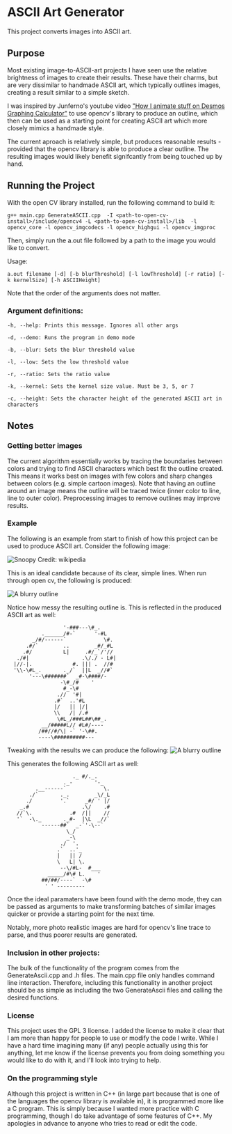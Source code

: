 # ASCII Art Generator
This project converts images into ASCII art.

## Purpose
Most existing image-to-ASCII-art projects I have seen use the relative brightness of images to create their results. These have their charms, but are very dissimilar to handmade ASCII art, which typically outlines images, creating a result similar to a simple sketch. 

I was inspired by Junferno's youtube video ["How I animate stuff on Desmos Graphing Calculator"](https://www.youtube.com/watch?v=BQvBq3K50u8) to use opencv's library to produce an outline, which then can be used as a starting point for creating ASCII art which more closely mimics a handmade style. 

The current aproach is relatively simple, but produces reasonable results - provided that the opencv library is able to produce a clear outline. The resulting images would likely benefit signifcantly from being touched up by hand. 

## Running the Project
With the open CV library installed, run the following command to build it: 

`g++ main.cpp GenerateASCII.cpp  -I <path-to-open-cv-install>/include/opencv4 -L <path-to-open-cv-install>/lib  -l opencv_core -l opencv_imgcodecs -l opencv_highgui -l opencv_imgproc`

Then, simply run the a.out file followed by a path to the image you would like to convert. 

Usage:

 `a.out filename [-d] [-b blurThreshold] [-l lowThreshold] [-r ratio] [-k kernelSize] [-h ASCIIHeight]`

Note that the order of the arguments does not matter. 

### Argument definitions: 

`-h, --help: Prints this message. Ignores all other args`

`-d, --demo: Runs the program in demo mode`

`-b, --blur: Sets the blur threshold value`

`-l, --low: Sets the low threshold value`

`-r, --ratio: Sets the ratio value`

`-k, --kernel: Sets the kernel size value. Must be 3, 5, or 7`

`-c, --height: Sets the character height of the generated ASCII art in characters`

## Notes
### Getting better images
The current algorithm essentially works by tracing the boundaries between colors and trying to find ASCII characters which best fit the outline created. This means it works best on images with few colors and sharp changes between colors (e.g. simple cartoon images). Note that having an outline around an image means the outline will be traced twice (inner color to line, line to outer color). Preprocessing images to remove outlines may improve results. 

### Example
The following is an example from start to finish of how this project can be used to produce ASCII art. Consider the following image:

![Snoopy](https://en.wikipedia.org/wiki/File:Snoopy_Peanuts.png)
Credit: wikipedia

This is an ideal candidate because of its clear, simple lines. When run through open cv, the following is produced: 

![A blurry outline](images/snoopy_linesRough.PNG)

Notice how messy the resulting outline is. This is reflected in the produced ASCII art as well:

                      '-###---\#_.        
               .______/#-`      '-#L      
            _/#/------`            \#.    
          .#/`        ..        _#/_#L    
         .#/          L|     .#/_`/'//    
       ./#|                 .\/./ - L#|   
      |//-|.             #. ||| .  //#    
      '\\-\#L_.       ._/`  ||L  _//#`    
           '---\#######`  _#-\####/-      
                     -\#_/#    '          
                      #_-\#               
                    .//  '#|              
                   .#`  ..'#L             
                   |/   || |/|            
                   \\   /| /.#            
                    \#L_/###L##\##_.      
               __/#####L// #L#/----       
              /##//#/\| -` '-\##.         
              ----\##########---          

Tweaking with the results we can produce the following:
![A blurry outline](images/snoopy_linesClean.PNG)

This generates the following ASCII art as well: 
                                          
                         ._ #/._.         
                      ._-       '-_       
             .__------`            \.     
           ./`       ._.        _\/_L     
          ./         '.`     _#/ ' |/     
        _.#                 .\/    .#     
       //`\.            .#  /||    //     
       '`  -\._       ._#-  |\L  _//`     
               ------##`  _-`'-\--`       
                       \_/                
                       _-\                
                     ./  '.               
                    .`  ..'_              
                    |   || /              
                    \   L| \.             
                     --\/#L-  #___        
                 _____/#\# L.    '        
               ##/##/----`  -\#           
                ' ' ---------             
                                          

Once the ideal paramaters have been found with the demo mode, they can be passed as arguments to make transforming batches of similar images quicker or provide a starting point for the next time. 


Notably, more photo realistic images are hard for opencv's line trace to parse, and thus poorer results are generated. 

### Inclusion in other projects:
The bulk of the functionality of the program comes from the GenerateAscii.cpp and .h files. The main.cpp file only handles command line interaction. Therefore, including this functionality in another project should be as simple as including the two GenerateAscii files and calling the desired functions. 

### License
This project uses the GPL 3 license. I added the license to make it clear that I am more than happy for people to use or modify the code I write. While I have a hard time imagining many (if any) people actually using this for anything, let me know if the license prevents you from doing something you would like to do with it, and I'll look into trying to help. 

### On the programming style
Although this project is written in C++ (in large part because that is one of the languages the opencv library is available in), it is programmed more like a C program. This is simply because I wanted more practice with C programming, though I do take advantage of some features of C++. My apologies in advance to anyone who tries to read or edit the code.
